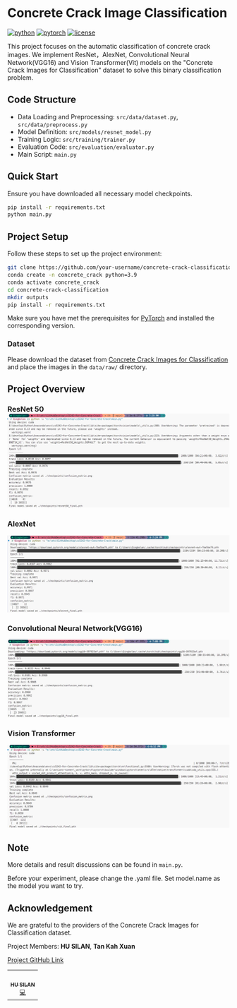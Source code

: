 # Concrete Crack Image Classification

[![python](https://img.shields.io/badge/-Python_3.7_%7C_3.8_%7C_3.9_%7C_3.10-blue?logo=python&logoColor=white)](https://github.com/pre-commit/pre-commit)
[![pytorch](https://img.shields.io/badge/PyTorch_1.9+-ee4c2c?logo=pytorch&logoColor=white)](https://pytorch.org/get-started/locally/)
[![license](https://img.shields.io/badge/License-MIT-green.svg?labelColor=gray)](https://github.com/ashleve/lightning-hydra-template#license)

This project focuses on the automatic classification of concrete crack images. We implement ResNet，AlexNet, Convolutional Neural Network(VGG16) and Vision Transformer(Vit) models on the "Concrete Crack Images for Classification" dataset to solve this binary classification problem.

## Code Structure

- Data Loading and Preprocessing: `src/data/dataset.py`, `src/data/preprocess.py`
- Model Definition: `src/models/resnet_model.py`
- Training Logic: `src/training/trainer.py`
- Evaluation Code: `src/evaluation/evaluator.py`
- Main Script: `main.py`

## Quick Start

Ensure you have downloaded all necessary model checkpoints.

```bash
pip install -r requirements.txt
python main.py
```

## Project Setup

Follow these steps to set up the project environment:

```bash
git clone https://github.com/your-username/concrete-crack-classification.git
conda create -n concrete_crack python=3.9
conda activate concrete_crack
cd concrete-crack-classification
mkdir outputs
pip install -r requirements.txt
```

Make sure you have met the prerequisites for [PyTorch](https://pytorch.org/) and installed the corresponding version.

### Dataset

Please download the dataset from [Concrete Crack Images for Classification](https://data.mendeley.com/datasets/5y9wdsg2zt/2) and place the images in the `data/raw/` directory.

## Project Overview

### ResNet 50![image-20241015193834961](./assets/image-20241015193834961.png)

### AlexNet

![WhatsApp 图像2024-10-15于19.29.43_6d3c2c53](./assets/WhatsApp%20%E5%9B%BE%E5%83%8F2024-10-15%E4%BA%8E19.29.43_6d3c2c53.jpg)

### Convolutional Neural Network(VGG16)

![WhatsApp 图像2024-10-15于19.25.41_303f991c](./assets/WhatsApp%20%E5%9B%BE%E5%83%8F2024-10-15%E4%BA%8E19.25.41_303f991c.jpg)

### Vision Transformer

![image-20241015194113619](./assets/image-20241015194113619.png)

## Note

More details and result discussions can be found in `main.py`.

Before your experiment, please change the .yaml file. Set model.name as the model you want to try.

## Acknowledgement

We are grateful to the providers of the Concrete Crack Images for Classification dataset.

Project Members: **HU SILAN**, **Tan Kah Xuan**

[Project GitHub Link](https://github.com/Qingbolan/cs5242-for-Concrete-Crack)

<table>
  <tr>
    <td align="center"><a href="https://github.com/Qingbolan"><img src="https://github.com/Qingbolan.png" width="100px;" alt=""/><br /><sub><b>HU SILAN</b></sub></a><br /><a href="https://github.com/your-username/concrete-crack-classification" title="Code">💻</a></td>
  </tr>
</table>
